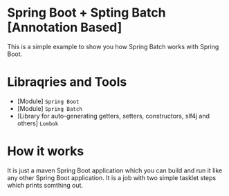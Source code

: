 # Spring Boot + Spting Batch [Annotation Based]

This is a simple example to show you how Spring Batch works with Spring Boot.

# Libraqries and Tools
* [Module] `Spring Boot`
* [Module] `Spring Batch`
* [Library for auto-generating getters, setters, constructors, slf4j and others] `Lombok`

# How it works
It is just a maven Spring Boot application which you can build and run it like any other Spring Boot application. It is 
a job with two simple tasklet steps which prints somthing out.
